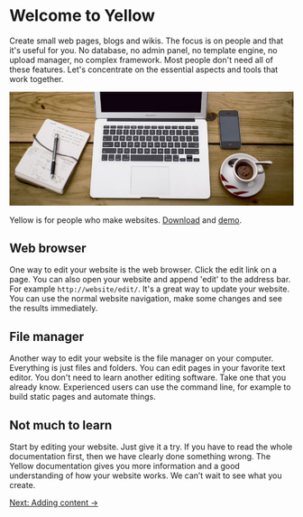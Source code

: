 Welcome to Yellow
=================
Create small web pages, blogs and wikis. The focus is on people and that it's useful for you. No database, no admin panel, no template engine, no upload manager, no complex framework. Most people don't need all of these features. Let's concentrate on the essential aspects and tools that work together.

![Yellow](welcome-yellow.jpg?raw=true)

Yellow is for people who make websites. [Download](https://github.com/markseu/yellowcms/archive/master.zip) and [demo](http://demo.datenstrom.se/).

Web browser
-----------
One way to edit your website is the web browser. Click the edit link on a page. You can also open your website and append 'edit' to the address bar. For example `http://website/edit/`. It's a great way to update your website. You can use the normal website navigation, make some changes and see the results immediately.

File manager
------------
Another way to edit your website is the file manager on your computer. Everything is just files and folders. You can edit pages in your favorite text editor. You don't need to learn another editing software. Take one that you already know. Experienced users can use the command line, for example to build static pages and automate things.

Not much to learn
-----------------
Start by editing your website. Just give it a try. If you have to read the whole documentation first, then we have clearly done something wrong. The Yellow documentation gives you more information and a good understanding of how your website works. We can’t wait to see what you create.

[Next: Adding content →](content.md)